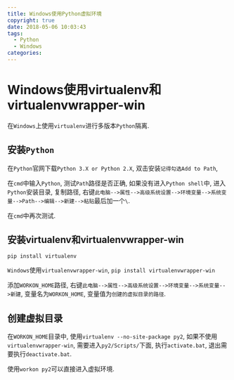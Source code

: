 ```yaml
---
title: Windows使用Python虚拟环境
copyright: true
date: 2018-05-06 10:03:43
tags:
  - Python
  - Windows
categories:
---
```


# Windows使用virtualenv和virtualenvwrapper-win

在`Windows`上使用`virtualenv`进行多版本`Python`隔离.

## 安装`Python`

在`Python`官网下载`Python 3.X or Python 2.X`, 双击安装`记得勾选Add to Path`,

在`cmd`中输入`Python`, 测试`Path`路径是否正确, 如果没有进入`Python shell`中, 进入`Python`安装目录, 复制路径, 右键`此电脑-->属性-->高级系统设置-->环境变量-->系统变量-->Path-->编辑-->新建-->粘贴`最后加一个`\`.

在`cmd`中再次测试.

## 安装virtualenv和virtualenvwrapper-win

`pip install virtualenv`

`Windows`使用`virtualenvwrapper-win`, 
`pip install virtualenvwrapper-win`

添加`WORKON_HOME`路径, 右键`此电脑-->属性-->高级系统设置-->环境变量-->系统变量-->新建`, 变量名为`WORKON_HOME`, 变量值为`创建的虚拟目录的路径`.

## 创建虚拟目录

在`WORKON_HOME`目录中, 使用`virtualenv --no-site-package py2`, 如果不使用`virtualenvwrapper-win`, 需要进入`py2/Scripts/`下面, 执行`activate.bat`, 退出需要执行`deactivate.bat`.

使用`workon py2`可以直接进入虚拟环境.

